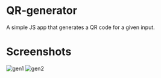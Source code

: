 # QR-generator
A simple JS app that generates a QR code for a given input.

# Screenshots
![gen1](https://user-images.githubusercontent.com/90055346/169119640-eedecb95-ef3e-4b5f-8d7c-053d8b35a88b.jpg)
![gen2](https://user-images.githubusercontent.com/90055346/169119654-558d9396-729c-4b62-b73d-6b7c8b1061be.jpg)

